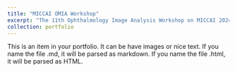 ```yaml
---
title: "MICCAI OMIA Workshop"
excerpt: "The 11th Ophthalmology Image Analysis Workshop on MICCAI 2024 was successfully held in Marrakech, Morocco.<br/><img src='/images/OMIA11.png'>"
collection: portfolio
---
```


This is an item in your portfolio. It can be have images or nice text. If you name the file .md, it will be parsed as markdown. If you name the file .html, it will be parsed as HTML. 
